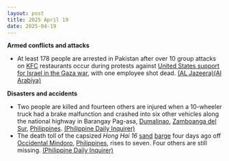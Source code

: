 ```yaml
---
layout: post
title: 2025 April 19
date: 2025-04-19
---
```



**Armed conflicts and attacks**

* At least 178 people are arrested in Pakistan after over 10 group attacks on [KFC](https://en.wikipedia.org/wiki/KFC "KFC") restaurants occur during protests against [United States support for Israel in the Gaza war](https://en.wikipedia.org/wiki/United_States_support_for_Israel_in_the_Gaza_war "United States support for Israel in the Gaza war"), with one employee shot dead. [(AL Jazeera)](https://www.aljazeera.com/news/2025/4/19/over-170-arrested-for-attacks-on-pakistan-kfc-outlets-in-gaza-war-protests)[(Al Arabiya)](https://english.alarabiya.net/News/world/2025/04/19/pakistan-police-arrest-160-people-over-several-israel-linked-boycott-attacks-on-kfc)

**Disasters and accidents**

* Two people are killed and fourteen others are injured when a 10-wheeler truck had a brake malfunction and crashed into six other vehicles along the national highway in Barangay Pag-asa, [Dumalinao](https://en.wikipedia.org/wiki/Dumalinao "Dumalinao"), [Zamboanga del Sur](https://en.wikipedia.org/wiki/Zamboanga_del_Sur "Zamboanga del Sur"), [Philippines](https://en.wikipedia.org/wiki/Philippines "Philippines"). [(Philippine Daily Inquirer)](https://newsinfo.inquirer.net/2054104/2-dead-14-injured-in-zamboanga-del-sur-road-crash)
* The death toll of the capsized *Hong Hai 16* [sand](https://en.wikipedia.org/wiki/Sand "Sand") [barge](https://en.wikipedia.org/wiki/Barge "Barge") four days ago off [Occidental Mindoro](https://en.wikipedia.org/wiki/Occidental_Mindoro "Occidental Mindoro"), [Philippines](https://en.wikipedia.org/wiki/Philippines "Philippines"), rises to seven. Four others are still missing. [(Philippine Daily Inquirer)](https://newsinfo.inquirer.net/2054159/1-more-body-recovered-from-capsized-sand-vessel-pcg)
